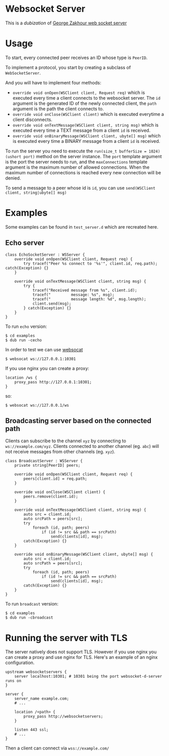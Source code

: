 # Websocket Server

This is a _dubization_ of  [George Zakhour web socket server](https://github.com/geezee/websocket-d-server)

# Usage
To start, every connected peer receives an ID whose type is `PeerID`.

To implement a protocol, you start by creating a subclass of `WebSocketServer`.

And you will have to implement four methods:
* `override void onOpen(WSClient client, Request req)` which is executed every time a client connects to
  the websocket server. The `id` argument is the generated ID of the newly connected client, the
  `path` argument is the path the client connects to.
* `override void onClose(WSClient client)` which is executed everytime a client disconnects.
* `override void onTextMessage(WSClient client, string msg)` which is executed every time a TEXT message
  from a client `id` is received.
* `override void onBinaryMessage(WSClient client, ubyte[] msg)` which is executed every time a BINARY message
  from a client `id` is received.

To run the server you need to execute the `run(size_t bufferSize = 1024)(ushort port)` method on the
server instance. The `port` template argument is the port the server needs to run, and the
`maxConnections` template argument is the maximum number of allowed connections. When the maximum
number of connections is reached every new connection will be denied.

To send a message to a peer whose id is `id`, you can use `send(WSClient client, string|ubyte[] msg)`


# Examples
Some examples can be found in `test_server.d` which are recreated here.

## Echo server

```
class EchoSocketServer : WSServer {
    override void onOpen(WSClient client, Request req) {
		try tracef("Peer %s connect to '%s'", client.id, req.path); catch(Exception) {}
	}

	override void onTextMessage(WSClient client, string msg) {
		try {
			tracef("Received message from %s", client.id);
			tracef("         message: %s", msg);
			tracef("         message length: %d", msg.length);
			client.send(msg);
		} catch(Exception) {}
	}
}
```
To run `echo` version:
```
$ cd examples
$ dub run -cecho
```

In order to test we can use [websocat](https://lib.rs/crates/websocat)
```
$ websocat ws://127.0.0.1:10301
```
If you use nginx you can create a proxy:

```
location /ws {
	proxy_pass http://127.0.0.1:10301;
}

```
so:
```
$ websocat ws://127.0.0.1/ws
```

## Broadcasting server based on the connected path

Clients can subscribe to the channel `xyz` by connecting to `ws://example.com/xyz`. Clients connected
to another channel (eg. `abc`) will not receive messages from other channels (eg. `xyz`).

```
class BroadcastServer : WSServer {
	private string[PeerID] peers;

	override void onOpen(WSClient client, Request req) {
		peers[client.id] = req.path;
	}

	override void onClose(WSClient client) {
		peers.remove(client.id);
	}

	override void onTextMessage(WSClient client, string msg) {
		auto src = client.id;
		auto srcPath = peers[src];
		try
			foreach (id, path; peers)
				if (id != src && path == srcPath)
					send(clients[id], msg);
		catch(Exception) {}
	}

	override void onBinaryMessage(WSClient client, ubyte[] msg) {
		auto src = client.id;
		auto srcPath = peers[src];
		try
			foreach (id, path; peers)
				if (id != src && path == srcPath)
					send(clients[id], msg);
		catch(Exception) {}
	}
}
```

To run `broadcast` version:
```
$ cd examples
$ dub run -cbroadcast
```

# Running the server with TLS

The server natively does not support TLS. However if you use nginx you can create a proxy and use
nginx for TLS. Here's an example of an nginx configuration.

```
upstream websocketservers {
	server localhost:10301; # 10301 being the port websocket-d-server runs on
}

server {
	server_name example.com;
	# ...

	location /<path> {
		proxy_pass http://websocketservers;
	}

	listen 443 ssl;
	# ...
}
```

Then a client can connect via `wss://example.com/`
